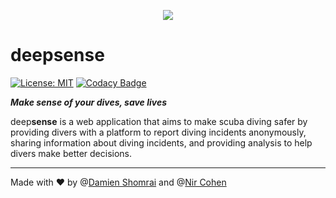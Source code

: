 <p align="center">
  <a href="https://deepsense.vercel.app/" rel="noopener" alt="deepsense">
    <img src="https://github.com/cartmandos/deep-sense-client/assets/42044559/e7e3e2ea-0778-4a95-8695-97e37bac8657"/>
    <!-- <img src="https://github.com/cartmandos/deep-sense-client/assets/42044559/f7557751-0e87-4f8d-879c-438d506e6817"/> -->
  </a>
</p>

# deep**sense**

[![License: MIT](https://img.shields.io/badge/License-MIT-green.svg)](https://opensource.org/licenses/MIT) [![Codacy Badge](https://api.codacy.com/project/badge/Grade/9011847142834a73a81d51efa3aef17f)](https://app.codacy.com/gh/cartmandos/deep-sense-client?utm_source=github.com&utm_medium=referral&utm_content=cartmandos/deep-sense-client&utm_campaign=Badge_Grade)

**_Make sense of your dives, save lives_**

deep**sense** is a web application that aims to make scuba diving safer
by providing divers with a platform to report diving incidents anonymously,
sharing information about diving incidents,
and providing analysis to help divers make better decisions.

---

Made with ❤️ by @[Damien Shomrai](https://github.com/cartmandos) and @[Nir Cohen](NirItaCohen)
